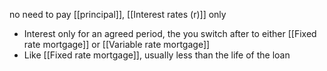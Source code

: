 no need to pay [[principal]], [[Interest rates (r)]] only
- Interest only for an agreed period, the you switch after to either [[Fixed rate mortgage]] or [[Variable rate mortgage]]
- Like [[Fixed rate mortgage]], usually less than the life of the loan